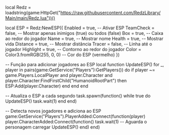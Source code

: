 local Redz = loadstring(game:HttpGet("https://raw.githubusercontent.com/RedzLibrary/Main/main/Redz.lua"))()

local ESP = Redz:NewESP({
    Enabled = true, -- Ativar ESP
    TeamCheck = false, -- Mostrar apenas inimigos (true) ou todos (false)
    Box = true, -- Caixa ao redor do jogador
    Name = true, -- Mostrar nome
    Health = true, -- Mostrar vida
    Distance = true, -- Mostrar distância
    Tracer = false, -- Linha até o jogador
    Highlight = true, -- Contorno ao redor do jogador
    Color = Color3.fromRGB(255, 0, 0) -- Cor do ESP (vermelho)
})

-- Função para adicionar jogadores ao ESP
local function UpdateESP()
    for _, player in pairs(game:GetService("Players"):GetPlayers()) do
        if player ~= game.Players.LocalPlayer and player.Character and player.Character:FindFirstChild("HumanoidRootPart") then
            ESP:Add(player.Character)
        end
    end
end

-- Atualiza o ESP a cada segundo
task.spawn(function()
    while true do
        UpdateESP()
        task.wait(1)
    end
end)

-- Detecta novos jogadores e adiciona ao ESP
game:GetService("Players").PlayerAdded:Connect(function(player)
    player.CharacterAdded:Connect(function()
        task.wait(1) -- Aguarda o personagem carregar
        UpdateESP()
    end)
end)
